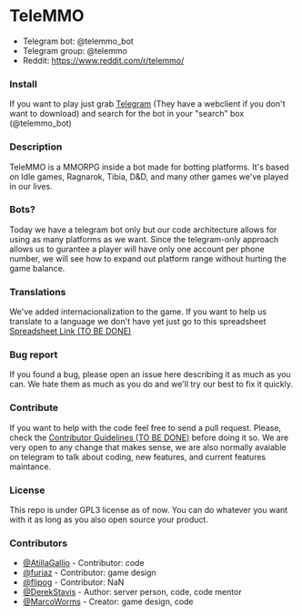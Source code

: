 # TeleMMO

* Telegram bot: @telemmo_bot
* Telegram group: @telemmo
* Reddit: https://www.reddit.com/r/telemmo/

### Install

If you want to play just grab [Telegram](https://telegram.org/) (They have a webclient if you don't want to download) and search for the bot in your "search" box (@telemmo_bot)

### Description

TeleMMO is a MMORPG inside a bot made for botting platforms. It's based on Idle games, Ragnarok, Tibia, D&D, and many other games we've played in our lives.

### Bots?

Today we have a telegram bot only but our code architecture allows for using as many platforms as we want. Since the telegram-only approach allows us to gurantee a player will have only one account per phone number, we will see how to expand out platform range without hurting the game balance.

### Translations

We've added internacionalization to the game. If you want to help us translate to a language we don't have yet just go to this spreadsheet [Spreadsheet Link (TO BE DONE)](#)

### Bug report

If you found a bug, please open an issue here describing it as much as you can. We hate them as much as you do and we'll try our best to fix it quickly.

### Contribute

If you want to help with the code feel free to send a pull request. Please, check the [Contributor Guidelines (TO BE DONE)](#) before doing it so. We are very open to any change that makes sense, we are also normally avaiable on telegram to talk about coding, new features, and current features maintance.

### License

This repo is under GPL3 license as of now. You can do whatever you want with it as long as you also open source your product.

### Contributors


* [@AtillaGallio](https://github.com/atillagallio) - Contributor: code
* [@furiaz](https://github.com/furiaz) - Contributor: game design
* [@flipog](https://github.com/flipog) - Contributor: NaN
* [@DerekStavis](https://github.com/derekstavis/) - Author: server person, code, code mentor
* [@MarcoWorms](https://github.com/MarcoWorms/) - Creator: game design, code
